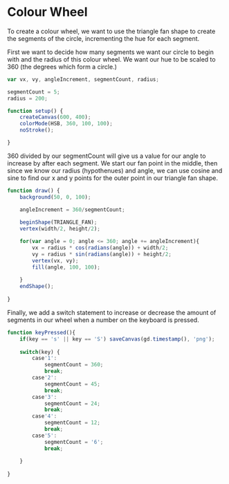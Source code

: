 # Colour Wheel

To create a colour wheel, we want to use the triangle fan shape to create the segments of the circle, incrementing the hue for each segment.

First we want to decide how many segments we want our circle to begin with and the radius of this colour wheel. We want our hue to be scaled to 360 (the degrees which form a circle.)

```js
var vx, vy, angleIncrement, segmentCount, radius;

segmentCount = 5;
radius = 200;

function setup() {
    createCanvas(600, 400);
    colorMode(HSB, 360, 100, 100);
    noStroke();

}

```

360 divided by our segmentCount will give us a value for our angle to increase by after each segment. We start our fan point in the middle, then since we know our radius (hypothenues) and angle, we can use cosine and sine to find our x and y points for the outer point in our triangle fan shape.

```js
function draw() {
    background(50, 0, 100);

    angleIncrement = 360/segmentCount;
    
    beginShape(TRIANGLE_FAN);
    vertex(width/2, height/2);

    for(var angle = 0; angle <= 360; angle += angleIncrement){
        vx = radius * cos(radians(angle)) + width/2;
        vy = radius * sin(radians(angle)) + height/2;
        vertex(vx, vy);
        fill(angle, 100, 100);
        
    }
    endShape();
    
}
```

Finally, we add a switch statement to increase or decrease the amount of segments in our wheel when a number on the keyboard is pressed. 

```js
function keyPressed(){
    if(key == 's' || key == 'S') saveCanvas(gd.timestamp(), 'png');
    
    switch(key) {
        case'1':
            segmentCount = 360;
            break;
        case'2':
            segmentCount = 45;
            break;
        case'3':
            segmentCount = 24;
            break;
        case'4':
            segmentCount = 12;
            break;
        case'5':
            segmentCount = '6';
            break;
    
    }
    
}


